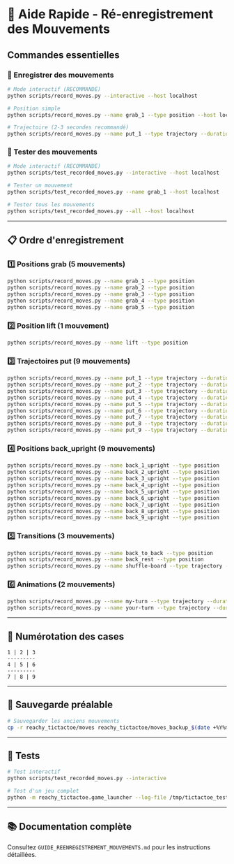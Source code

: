 # 🚀 Aide Rapide - Ré-enregistrement des Mouvements

## Commandes essentielles

### 📝 Enregistrer des mouvements

```bash
# Mode interactif (RECOMMANDÉ)
python scripts/record_moves.py --interactive --host localhost

# Position simple
python scripts/record_moves.py --name grab_1 --type position --host localhost

# Trajectoire (2-3 secondes recommandé)
python scripts/record_moves.py --name put_1 --type trajectory --duration 2.5 --host localhost
```

### 🧪 Tester des mouvements

```bash
# Mode interactif (RECOMMANDÉ)
python scripts/test_recorded_moves.py --interactive --host localhost

# Tester un mouvement
python scripts/test_recorded_moves.py --name grab_1 --host localhost

# Tester tous les mouvements
python scripts/test_recorded_moves.py --all --host localhost
```

---

## 📋 Ordre d'enregistrement

### 1️⃣ Positions grab (5 mouvements)
```bash
python scripts/record_moves.py --name grab_1 --type position
python scripts/record_moves.py --name grab_2 --type position
python scripts/record_moves.py --name grab_3 --type position
python scripts/record_moves.py --name grab_4 --type position
python scripts/record_moves.py --name grab_5 --type position
```

### 2️⃣ Position lift (1 mouvement)
```bash
python scripts/record_moves.py --name lift --type position
```

### 3️⃣ Trajectoires put (9 mouvements)
```bash
python scripts/record_moves.py --name put_1 --type trajectory --duration 2.5
python scripts/record_moves.py --name put_2 --type trajectory --duration 2.5
python scripts/record_moves.py --name put_3 --type trajectory --duration 2.5
python scripts/record_moves.py --name put_4 --type trajectory --duration 2.5
python scripts/record_moves.py --name put_5 --type trajectory --duration 2.5
python scripts/record_moves.py --name put_6 --type trajectory --duration 2.5
python scripts/record_moves.py --name put_7 --type trajectory --duration 2.5
python scripts/record_moves.py --name put_8 --type trajectory --duration 2.5
python scripts/record_moves.py --name put_9 --type trajectory --duration 2.5
```

### 4️⃣ Positions back_upright (9 mouvements)
```bash
python scripts/record_moves.py --name back_1_upright --type position
python scripts/record_moves.py --name back_2_upright --type position
python scripts/record_moves.py --name back_3_upright --type position
python scripts/record_moves.py --name back_4_upright --type position
python scripts/record_moves.py --name back_5_upright --type position
python scripts/record_moves.py --name back_6_upright --type position
python scripts/record_moves.py --name back_7_upright --type position
python scripts/record_moves.py --name back_8_upright --type position
python scripts/record_moves.py --name back_9_upright --type position
```

### 5️⃣ Transitions (3 mouvements)
```bash
python scripts/record_moves.py --name back_to_back --type position
python scripts/record_moves.py --name back_rest --type position
python scripts/record_moves.py --name shuffle-board --type trajectory --duration 4.0
```

### 6️⃣ Animations (2 mouvements)
```bash
python scripts/record_moves.py --name my-turn --type trajectory --duration 2.0
python scripts/record_moves.py --name your-turn --type trajectory --duration 2.0
```

---

## 🎯 Numérotation des cases

```
1 | 2 | 3
---------
4 | 5 | 6
---------
7 | 8 | 9
```

---

## 💾 Sauvegarde préalable

```bash
# Sauvegarder les anciens mouvements
cp -r reachy_tictactoe/moves reachy_tictactoe/moves_backup_$(date +%Y%m%d_%H%M%S)
```

---

## 🧪 Tests

```bash
# Test interactif
python scripts/test_recorded_moves.py --interactive

# Test d'un jeu complet
python -m reachy_tictactoe.game_launcher --log-file /tmp/tictactoe_test
```

---

## 📚 Documentation complète

Consultez `GUIDE_REENREGISTREMENT_MOUVEMENTS.md` pour les instructions détaillées.

